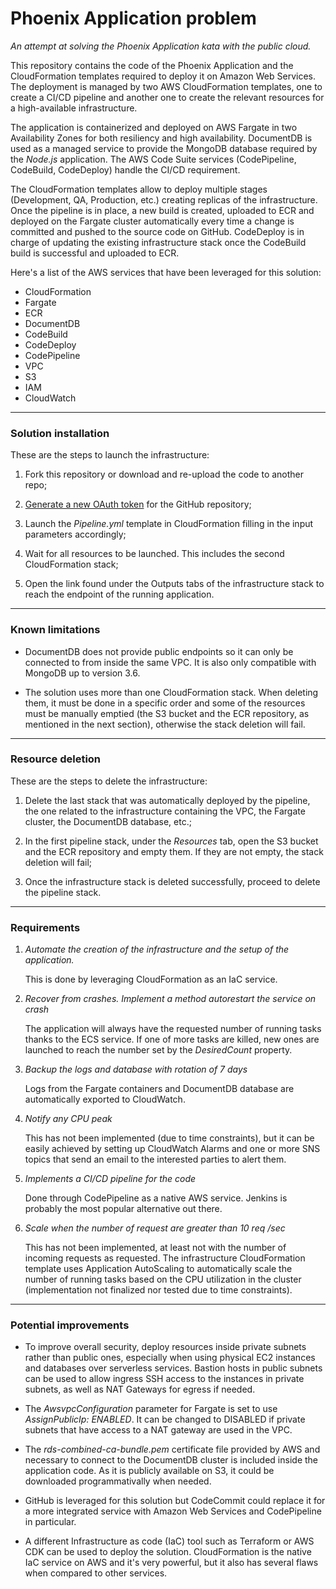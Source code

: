 # Phoenix Application problem

_An attempt at solving the Phoenix Application kata with the public cloud._


This repository contains the code of the Phoenix Application and the CloudFormation templates required to deploy it on Amazon Web Services. The deployment is managed by two AWS CloudFormation templates, one to create a CI/CD pipeline and another one to create the relevant resources for a high-available infrastructure. 

The application is containerized and deployed on AWS Fargate in two Availability Zones for both resiliency and high availability. DocumentDB is used as a managed service to provide the MongoDB database required by the _Node.js_ application. The AWS Code Suite services (CodePipeline, CodeBuild, CodeDeploy) handle the CI/CD requirement.

The CloudFormation templates allow to deploy multiple stages (Development, QA, Production, etc.) creating replicas of the infrastructure. Once the pipeline is in place, a new build is created, uploaded to ECR and deployed on the Fargate cluster automatically every time a change is committed and pushed to the source code on GitHub. CodeDeploy is in charge of updating the existing infrastructure stack once the CodeBuild build is successful and uploaded to ECR.  

Here's a list of the AWS services that have been leveraged for this solution:

- CloudFormation
- Fargate
- ECR
- DocumentDB
- CodeBuild
- CodeDeploy
- CodePipeline
- VPC
- S3
- IAM
- CloudWatch

---

### Solution installation

These are the steps to launch the infrastructure:

1. Fork this repository or download and re-upload the code to another repo;

2. [Generate a new OAuth token](https://docs.github.com/en/free-pro-team@latest/github/authenticating-to-github/creating-a-personal-access-token) for the GitHub repository;

3. Launch the _Pipeline.yml_ template in CloudFormation filling in the input parameters accordingly;

4. Wait for all resources to be launched. This includes the second CloudFormation stack;

5. Open the link found under the Outputs tabs of the infrastructure stack to reach the endpoint of the running application. 

---

### Known limitations

- DocumentDB does not provide public endpoints so it can only be connected to from inside the same VPC. It is also only compatible with MongoDB up to version 3.6.

- The solution uses more than one CloudFormation stack. When deleting them, it must be done in a specific order and some of the resources must be manually emptied (the S3 bucket and the ECR repository, as mentioned in the next section), otherwise the stack deletion will fail. 

---

### Resource deletion

These are the steps to delete the infrastructure:

1. Delete the last stack that was automatically deployed by the pipeline, the one related to the infrastructure containing the VPC, the Fargate cluster, the DocumentDB database, etc.;

2. In the first pipeline stack, under the _Resources_ tab, open the S3 bucket and the ECR repository and empty them. If they are not empty, the stack deletion will fail;

3. Once the infrastructure stack is deleted successfully, proceed to delete the pipeline stack.

---

### Requirements 

1. _Automate the creation of the infrastructure and the setup of the application._

    This is done by leveraging CloudFormation as an IaC service. 

2. _Recover from crashes. Implement a method autorestart the service on crash_

    The application will always have the requested number of running tasks thanks to the ECS service. If one of more tasks are killed, new ones are launched to reach the number set by the _DesiredCount_ property.

3. _Backup the logs and database with rotation of 7 days_

    Logs from the Fargate containers and DocumentDB database are automatically exported to CloudWatch. 

4. _Notify any CPU peak_

    This has not been implemented (due to time constraints), but it can be easily achieved by setting up CloudWatch Alarms and one or more SNS topics that send an email to the interested parties to alert them. 

5. _Implements a CI/CD pipeline for the code_

    Done through CodePipeline as a native AWS service. Jenkins is probably the most popular alternative out there.

6. _Scale when the number of request are greater than 10 req /sec_

    This has not been implemented, at least not with the number of incoming requests as requested. The infrastructure CloudFormation template uses Application AutoScaling to automatically scale the number of running tasks based on the CPU utilization in the cluster (implementation not finalized nor tested due to time constraints).

---

### Potential improvements

- To improve overall security, deploy resources inside private subnets rather than public ones, especially when using physical EC2 instances and databases over serverless services. Bastion hosts in public subnets can be used to allow ingress SSH access to the instances in private subnets, as well as NAT Gateways for egress if needed. 

- The _AwsvpcConfiguration_ parameter for Fargate is set to use _AssignPublicIp: ENABLED_. It can be changed to DISABLED if private subnets that have access to a NAT gateway are used in the VPC.

- The _rds-combined-ca-bundle.pem_ certificate file provided by AWS and necessary to connect to the DocumentDB cluster is included inside the application code. As it is publicly available on S3, it could be downloaded programmativally when needed. 

- GitHub is leveraged for this solution but CodeCommit could replace it for a more integrated service with Amazon Web Services and CodePipeline in particular. 

- A different Infrastructure as code (IaC) tool such as Terraform or AWS CDK can be used to deploy the solution. CloudFormation is the native IaC service on AWS and it's very powerful, but it also has several flaws when compared to other services. 
